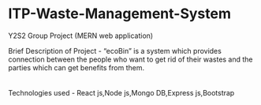 # ITP-Waste-Management-System
Y2S2  Group Project (MERN web application)
<p>
Brief Description of Project - “ecoBin” is a system which provides connection between the people who want to get rid of their wastes and the parties which can get benefits from them.<br><br><br>
Technologies used - React js,Node js,Mongo DB,Express js,Bootstrap
</p>
